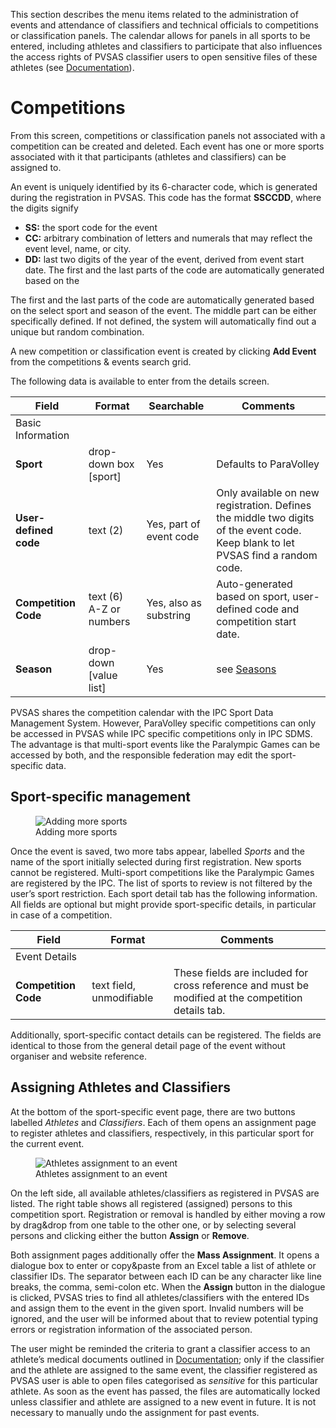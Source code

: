 This section describes the menu items related to the administration of events and attendance
of classifiers and technical officials to competitions or classification panels. The calendar allows
for panels in all sports to be entered, including athletes and classifiers to participate that also
influences the access rights of PVSAS classifier users to open sensitive files of these athletes
(see [Documentation](athletes/classification.md#documentation)).

# Competitions 

From this screen, competitions or classification panels not associated with a competition can be
created and deleted. Each event has one or more sports associated with it that participants
(athletes and classifiers) can be assigned to.

An event is uniquely identified by its 6-character code, which is generated during the
registration in PVSAS. This code has the format **SSCCDD**, where the digits signify
-  **SS:** the sport code for the event
-  **CC:** arbitrary combination of letters and numerals that may reflect the event level, name, or city.
-  **DD:** last two digits of the year of the event, derived from event start date. The first and the last 
    parts of the code are automatically generated based on the

The first and the last parts of the code are automatically generated based on the select sport 
and season of the event. The middle part can be either specifically defined. If not defined, the 
system will automatically find out a unique but random combination.

A new competition or classification event is created by clicking **Add Event** from the 
competitions & events search grid.

The following data is available to enter from the details screen.

| **Field**                                           | **Format**              | **Searchable**          | **Comments**                                                                                                                     |
| --------------------------------------------------- | ----------------------- | ----------------------- | -------------------------------------------------------------------------------------------------------------------------------- |
| <span class="table-header">Basic Information</span> |                         |                         |                                                                                                                                  |
| **Sport**                                           | drop-down box [sport]   | Yes                     | Defaults to ParaVolley                                                                                                           |
| **User-defined code**                               | text (2)                | Yes, part of event code | Only available on new registration. Defines the middle two digits of the event code. Keep blank to let PVSAS find a random code. |
| **Competition Code**                                | text (6) A-Z or numbers | Yes, also as substring  | Auto-generated based on sport, user-defined code and competition start date.                                                     |
| **Season**                                          | drop-down [value list]  | Yes                     | see [Seasons](application-settings/configuration.md#seasons)                                                                     |


PVSAS shares the competition calendar with the IPC Sport Data Management System. 
However, ParaVolley specific competitions can only be accessed in PVSAS while IPC specific 
competitions only in IPC SDMS. The advantage is that multi-sport events like the Paralympic
Games can be accessed by both, and the responsible federation may edit the sport-specific data.

## Sport-specific management

<figure>
    <img src="_img/figures/5.1-adding-more-sports.png" alt="Adding more sports" class="screenshot" >
    <figcaption>Adding more sports</figcaption>
</figure>

Once the event is saved, two more tabs appear, labelled *Sports* and the name of the sport initially 
selected during first registration. New sports cannot be registered. Multi-sport competitions like 
the Paralympic Games are registered by the IPC. The list of sports to review is not filtered by the 
user’s sport restriction. Each sport detail tab has the following information. All fields are optional 
but might provide sport-specific details, in particular in case of a competition.

| **Field**                                       | **Format**               | **Comments**                                                                                       |
| ----------------------------------------------- | ------------------------ | -------------------------------------------------------------------------------------------------- |
| <span class="table-header">Event Details</span> |                          |                                                                                                    |
| **Competition Code**                            | text field, unmodifiable | These fields are included for cross reference and must be modified at the competition details tab. |

Additionally, sport-specific contact details can be registered. The fields are identical to those 
from the general detail page of the event without organiser and website reference.

## Assigning Athletes and Classifiers

At the bottom of the sport-specific event page, there are two buttons labelled *Athletes* and *Classifiers*. 
Each of them opens an assignment page to register athletes and classifiers, respectively, in this particular 
sport for the current event.

<figure>
    <img src="_img/figures/5.2-athletes-assignment-to-an-event.png" alt="Athletes assignment to an event" class="screenshot" >
    <figcaption>Athletes assignment to an event</figcaption>
</figure>

On the left side, all available athletes/classifiers as registered in PVSAS are listed. The right table 
shows all registered (assigned) persons to this competition sport. Registration or removal is handled 
by either moving a row by drag&drop from one table to the other one, or by selecting several persons 
and clicking either the button **Assign** or **Remove**.

Both assignment pages additionally offer the **Mass Assignment**. It opens a dialogue box to enter or 
copy&paste from an Excel table a list of athlete or classifier IDs. The separator between each ID can 
be any character like line breaks, the comma, semi-colon etc. When the **Assign** button in the dialogue 
is clicked, PVSAS tries to find all athletes/classifiers with the entered IDs and assign them to the event 
in the given sport. Invalid numbers will be ignored, and the user will be informed about that to review 
potential typing errors or registration information of the associated person.

The user might be reminded the criteria to grant a classifier access to an athlete’s medical documents 
outlined in [Documentation](athletes/classification.md#documentation); only if the classifier and the 
athlete are assigned to the same event, the classifier registered as PVSAS user is able to open files 
categorised as *sensitive* for this particular athlete. As soon as the event has passed, the files are 
automatically locked unless classifier and athlete are assigned to a new event in future. It is not 
necessary to manually undo the assignment for past events.

